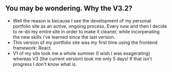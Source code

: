 <h2>You may be wondering. Why the V3.2? </h2>
<ul>
  <li>Well the reason is because I see the development of my personal portfolio site as an active, ongoing process. Every now and then I decide to re-do my entire site in order to make it cleaner, while incorperating the new skills i've learned since the last version. </li>
  <li>This version of my portfolio site was my first time using the frontend framework: React.</li>
  <li>V1 of my site took me a whole summer (I wish I was exagerating) whereas V3 (the current version) took me only 5 days! If that isn't progress I don't know what is.</li>
</ul>





